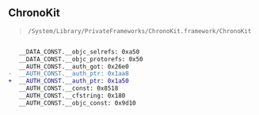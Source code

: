 ## ChronoKit

> `/System/Library/PrivateFrameworks/ChronoKit.framework/ChronoKit`

```diff

   __DATA_CONST.__objc_selrefs: 0xa50
   __DATA_CONST.__objc_protorefs: 0x50
   __AUTH_CONST.__auth_got: 0x26e0
-  __AUTH_CONST.__auth_ptr: 0x1aa8
+  __AUTH_CONST.__auth_ptr: 0x1a50
   __AUTH_CONST.__const: 0x8518
   __AUTH_CONST.__cfstring: 0x180
   __AUTH_CONST.__objc_const: 0x9d10

```
